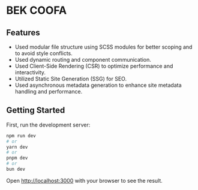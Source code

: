# BEK COOFA

## Features

- Used modular file structure using SCSS modules for better scoping and to avoid style conflicts.
- Used dynamic routing and component communication.
- Used Client-Side Rendering (CSR) to optimize performance and interactivity.
- Utilized Static Site Generation (SSG) for SEO.
- Used asynchronous metadata generation to enhance site metadata handling and performance.

## Getting Started

First, run the development server:

```bash
npm run dev
# or
yarn dev
# or
pnpm dev
# or
bun dev
```

Open [http://localhost:3000](http://localhost:3000) with your browser to see the result.
